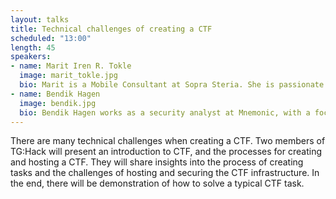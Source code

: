 ```yaml
---
layout: talks
title: Technical challenges of creating a CTF
scheduled: "13:00"
length: 45
speakers:
- name: Marit Iren R. Tokle
  image: marit_tokle.jpg
  bio: Marit is a Mobile Consultant at Sopra Steria. She is passionate about teaching cyber security as she continuously strives towards improving TG:Hack and the workshops, presentations and hacking competitions of the CTF group at the University of Oslo.
- name: Bendik Hagen
  image: bendik.jpg
  bio: Bendik Hagen works as a security analyst at Mnemonic, with a focus on network security and DFIR (digital forensics and incident response). In TG:Hack he creates tasks for forensics and reverse engineering. He also monitors and manages the CTF infrastructure.
---
```


There are many technical challenges when creating a CTF. Two members of TG:Hack will present an introduction to CTF, and the processes for creating and hosting a CTF. They will share insights into the process of creating tasks and the challenges of hosting and securing the CTF infrastructure. In the end, there will be demonstration of how to solve a typical CTF task.

